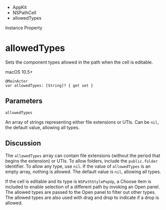 

- AppKit
- NSPathCell
-  allowedTypes 

Instance Property

# allowedTypes

Sets the component types allowed in the path when the cell is editable.

macOS 10.5+

``` source
@MainActor
var allowedTypes: [String]? { get set }
```

## Parameters 

`allowedTypes`  

An array of strings representing either file extensions or UTIs. Can be `nil`, the default value, allowing all types.

## Discussion

The `allowedTypes` array can contain file extensions (without the period that begins the extension) or UTIs. To allow folders, include the `public.folder` identifier. To allow any type, use `nil`. If the value of `allowedTypes` is an empty array, nothing is allowed. The default value is `nil`, allowing all types.

If the cell is editable and its type is `NSPathStylePopUp`, a Choose item is included to enable selection of a different path by invoking an Open panel. The allowed types are passed to the Open panel to filter out other types. The allowed types are also used with drag and drop to indicate if a drop is allowed.

